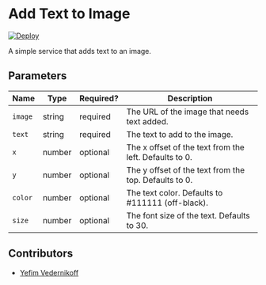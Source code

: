 Add Text to Image
==================

[![Deploy](https://www.herokucdn.com/deploy/button.svg)](https://heroku.com/deploy)

A simple service that adds text to an image.

## Parameters

| Name      | Type   | Required? | Description |
|-----------|--------|-----------|-------------|
| `image`   | string | required  | The URL of the image that needs text added. |
| `text`    | string | required  | The text to add to the image. |
| `x`       | number | optional  | The x offset of the text from the left. Defaults to 0. |
| `y`       | number | optional  | The y offset of the text from the top. Defaults to 0. |
| `color`   | number | optional  | The text color. Defaults to #111111 (off-black). |
| `size`    | number | optional  | The font size of the text. Defaults to 30. |

## Contributors

* [Yefim Vedernikoff](https://twitter.com/yefim)
